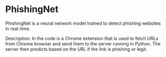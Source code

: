 # PhishingNet
PhishingNet is a neural network model trained to detect phishing websites in real-time.

Description:
In the code is a Chrome extension that is used to fetch URLs from Chrome browser and send them to the server running in Python.
The server then predicts based on the URL if the link is phishing or legit.


